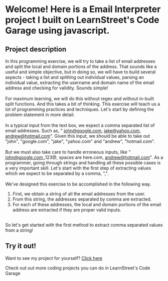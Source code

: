 
Welcome! Here is a Email Interpreter project I built on LearnStreet's Code Garage using javascript.
===============================================================================================================

Project description
-------------------------

In this programming exercise, we will try to take a list of email addresses and split the local and domain portions of the address. That sounds like a useful and simple objective, but in doing so, we will have to build several aspects - taking a list and splitting out individual values, parsing an individual value, extracting the username and domain name of the email address and checking for validity. Sounds simple!<br>
<br>
For maximum learning, we will do this without regex and without in-built split functions. And this takes a bit of thinking. This exercise will teach us a lot of programming practices and techniques. Let's start by defining the problem statement in more detail.<br>
<br>
In a typical input from the text box, we expect a comma separated list of email addresses. Such as, " john@google.com, jake@yahoo.com, andrew@hotmail.com". Given this input, we should be able to take out "john", "google.com", "jake", "yahoo.com" and "andrew", "hotmail.com".<br>
<br>
But we must also take care to handle erroneous inputs, like " john@google.com,,123@, spaces are here.com, andrew@hotmail.com". As a programmer, going through strings and handling all these possible cases is a very important skill. Let's start with the first step of extracting values which we expect to be separated by a comma, ",".<br>
<br>
We've designed this exercise to be accomplished in the following way.<br>
1) First, we obtain a string of all the email addresses from the user.<br>
2) From this string, the addresses separated by comma are extracted.<br>
3) For each of these addresses, the local and domain portions of the email address are extracted if they are proper valid inputs.<br>
<br>
So let's get started with the first method to extract comma separated values from a string!<br>

Try it out!
--------------

Want to see my project for yourself? [Click here](http://www.learnstreet.com//view_profile/51c89d7576b99c7cca00018f/project)

Check out out more coding projects you can do in LearnStreet's Code Garage
		